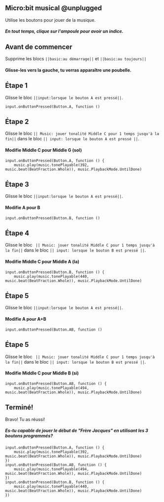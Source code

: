 ## Micro:bit musical @unplugged
Utilise les boutons pour jouer de la musique.

##### En tout temps, clique sur l'ampoule pour avoir un indice.

## Avant de commencer
Supprime les blocs ``||basic:au démarrage||`` et ``||basic:au toujours||`` 
#### Glisse-les vers la gauche, tu verras apparaître une poubelle.


## Étape 1
Glisse le bloc ``||input:lorsque le bouton A est pressé||``.


```blocks
input.onButtonPressed(Button.A, function ()

```
## Étape 2
Glisse le bloc ``|| Music: jouer tonalité Middle C pour 1 temps jusqu'à la fin||`` dans le bloc `` || input: lorsque le bouton A est pressé || ``.
#### Modifie Middle C pour Middle G (sol)

```blocks
input.onButtonPressed(Button.A, function () {
    music.play(music.tonePlayable(392, music.beat(BeatFraction.Whole)), music.PlaybackMode.UntilDone)
```

## Étape 3
Glisse le bloc ``||input:lorsque le bouton A est pressé||``.
#### Modifie A pour B


```blocks
input.onButtonPressed(Button.B, function ()

```
## Étape 4
Glisse le bloc `` || Music: jouer tonalité Middle C pour 1 temps jusqu'à la fin||`` dans le bloc `` || input: lorsque le bouton B est pressé || ``.
#### Modifie Middle C pour Middle A (la)

```blocks
input.onButtonPressed(Button.B, function () {
    music.play(music.tonePlayable(440, music.beat(BeatFraction.Whole)), music.PlaybackMode.UntilDone)

```

## Étape 5
Glisse le bloc ``||input:lorsque le bouton A est pressé||``.
#### Modifie A pour A+B


```blocks
input.onButtonPressed(Button.AB, function ()

```
## Étape 5
Glisse le bloc `` || Music: jouer tonalité Middle C pour 1 temps jusqu'à la fin||`` dans le bloc `` || input: lorsque le bouton B est pressé || ``.
#### Modifie Middle C pour Middle B (si)

```blocks
input.onButtonPressed(Button.AB, function () {
    music.play(music.tonePlayable(494, music.beat(BeatFraction.Whole)), music.PlaybackMode.UntilDone)

```

## Terminé! 

Bravo! Tu as réussi! 
##### Es-tu capable de jouer le début de "Frère Jacques" en utilisant les 3 boutons programmés?


``` blocks
input.onButtonPressed(Button.A, function () {
    music.play(music.tonePlayable(392, music.beat(BeatFraction.Whole)), music.PlaybackMode.UntilDone)
})
input.onButtonPressed(Button.AB, function () {
    music.play(music.tonePlayable(494, music.beat(BeatFraction.Whole)), music.PlaybackMode.UntilDone)
})
input.onButtonPressed(Button.B, function () {
    music.play(music.tonePlayable(440, music.beat(BeatFraction.Whole)), music.PlaybackMode.UntilDone)
})

```

